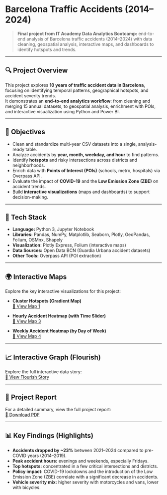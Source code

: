 # Barcelona Traffic Accidents (2014–2024)

> **Final project from IT Academy Data Analytics Bootcamp:** end-to-end analysis of Barcelona traffic accidents (2014–2024) with data cleaning, geospatial analysis, interactive maps, and dashboards to identify hotspots and trends.

---

## 🔍 Project Overview

This project explores **10 years of traffic accident data in Barcelona**, focusing on identifying temporal patterns, geographical hotspots, and accident severity trends.  
It demonstrates an **end-to-end analytics workflow**: from cleaning and merging 15 annual datasets, to geospatial analysis, enrichment with POIs, and interactive visualization using Python and Power BI.

---

## 🎯 Objectives

- Clean and standardize multi-year CSV datasets into a single, analysis-ready table.
- Analyze accidents by **year, month, weekday, and hour** to find patterns.
- Identify **hotspots** and risky intersections across districts and neighborhoods.
- Enrich data with **Points of Interest (POIs)** (schools, metro, hospitals) via Overpass API.
- Evaluate the impact of **COVID-19** and the **Low Emission Zone (ZBE)** on accident trends.
- Build **interactive visualizations** (maps and dashboards) to support decision-making.

---

## 🧰 Tech Stack

- **Language:** Python 3, Jupyter Notebook  
- **Libraries:** Pandas, NumPy, Matplotlib, Seaborn, Plotly, GeoPandas, Folium, OSMnx, Shapely  
- **Visualization:** Plotly Express, Folium (interactive maps)
- **Data Sources:** Open Data BCN (Guardia Urbana accident datasets)  
- **Other Tools:** Overpass API (POI extraction)

---

## 🌍 Interactive Maps

Explore the key interactive visualizations for this project:

- **Cluster Hotspots (Gradient Map)**  
  [🔗 View Map 1](https://vernicarb.github.io/barcelona-traffic-accidents-2014-2024/maps/1-mapa_cluster_gradiente.html)

- **Hourly Accident Heatmap (with Time Slider)**  
  [🔗 View Map 3](https://vernicarb.github.io/barcelona-traffic-accidents-2014-2024/maps/3-heatmap_accidentes_por_hora.html)

- **Weekly Accident Heatmap (by Day of Week)**  
  [🔗 View Map 4](https://vernicarb.github.io/barcelona-traffic-accidents-2014-2024/maps/4-mapa_calor_accidentes_por_dia.html)

---

## 📈 Interactive Graph (Flourish)

Explore the full interactive data story:  
[🔗 View Flourish Story](https://public.flourish.studio/story/3162925/)

---

## 📑 Project Report

For a detailed summary, view the full project report:  
[📄 Download PDF](https://github.com/Vernicarb/barcelona-traffic-accidents-2014-2024/raw/main/barcelona-traffic-accidents-report-2014-2024.pdf)

---

## 📊 Key Findings (Highlights)

- **Accidents dropped by ~23%** between 2021–2024 compared to pre-COVID years (2014–2019).
- **Peak accident hours:** evenings and weekends, especially Fridays.
- **Top hotspots:** concentrated in a few critical intersections and districts.
- **Policy impact:** COVID-19 lockdowns and the introduction of the Low Emission Zone (ZBE) correlate with a significant decrease in accidents.
- **Vehicle severity mix:** higher severity with motorcycles and vans, lower with bicycles.
